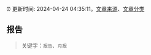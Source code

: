 :alarm_clock: 更新时间: 2024-04-24 04:35:11。[文章来源](/README.md)、[文章分类](/TAGS.md)

## 报告


> 关键字：`报告`、`月报`



